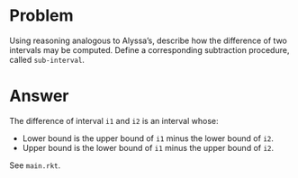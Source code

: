 # Problem

Using reasoning analogous to Alyssa’s, describe how the difference of two intervals may be computed. Define a corresponding subtraction procedure, called `sub-interval`.

# Answer

The difference of interval `i1` and `i2` is an interval whose:

- Lower bound is the upper bound of `i1` minus the lower bound of `i2`.
- Upper bound is the lower bound of `i1` minus the upper bound of `i2`.

See `main.rkt`.
